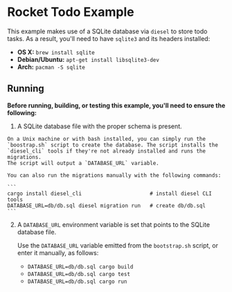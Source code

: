 # Rocket Todo Example

This example makes use of a SQLite database via `diesel` to store todo tasks. As
a result, you'll need to have `sqlite3` and its headers installed:

  * **OS X:** `brew install sqlite`
  * **Debian/Ubuntu:** `apt-get install libsqlite3-dev`
  * **Arch:** `pacman -S sqlite`

## Running

**Before running, building, or testing this example, you'll need to ensure the
following:**

  1. A SQLite database file with the proper schema is present.

    On a Unix machine or with bash installed, you can simply run the
    `boostrap.sh` script to create the database. The script installs the
    `diesel_cli` tools if they're not already installed and runs the migrations.
    The script will output a `DATABASE_URL` variable.

    You can also run the migrations manually with the following commands:

    ```
    cargo install diesel_cli                      # install diesel CLI tools
    DATABASE_URL=db/db.sql diesel migration run   # create db/db.sql
    ```

  2. A `DATABASE_URL` environment variable is set that points to the SQLite
     database file.

     Use the `DATABASE_URL` variable emitted from the `bootstrap.sh` script, or
     enter it manually, as follows:

     * `DATABASE_URL=db/db.sql cargo build`
     * `DATABASE_URL=db/db.sql cargo test`
     * `DATABASE_URL=db/db.sql cargo run`
